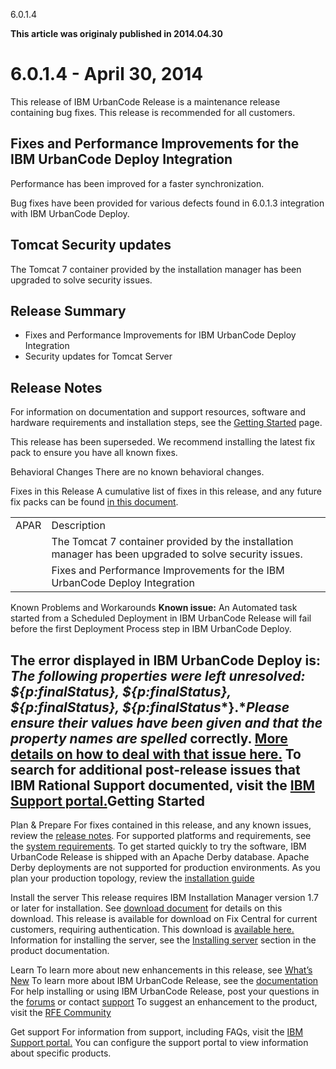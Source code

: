 





6.0.1.4

**This article was originaly published in 2014.04.30**


6.0.1.4 - April 30, 2014
========================




This release of IBM UrbanCode Release is a maintenance release containing bug fixes. This release is recommended for all customers.

Fixes and Performance Improvements for the IBM UrbanCode Deploy Integration
---------------------------------------------------------------------------


Performance has been improved for a faster synchronization.  

Bug fixes have been provided for various defects found in 6.0.1.3 integration with IBM UrbanCode Deploy.




Tomcat Security updates
-----------------------


The Tomcat 7 container provided by the installation manager has been upgraded to solve security issues.


Release Summary
---------------

  
* Fixes and Performance Improvements for IBM UrbanCode Deploy Integration
* Security updates for Tomcat Server

Release Notes
-------------

  


For information on documentation and support resources, software and hardware requirements and installation steps, see the [Getting Started](http://developer.ibm.com/urbancode/products/urbancode-release/whats-new/whats-new-urbancode-release-6-0-1-4/getting-started/) page.

This release has been superseded. We recommend installing the latest fix pack to ensure you have all known fixes.


Behavioral Changes
There are no known behavioral changes.


Fixes in this Release
A cumulative list of fixes in this release, and any future fix packs can be found [in this document](http://www-01.ibm.com/support/docview.wss?uid=swg27039116).


|  |  |
| --- | --- |
| APAR | Description |
|  | The Tomcat 7 container provided by the installation manager has been upgraded to solve security issues. |
|  | Fixes and Performance Improvements for the IBM UrbanCode Deploy Integration |





Known Problems and Workarounds
**Known issue:** An Automated task started from a Scheduled Deployment in IBM UrbanCode Release will fail before the first Deployment Process step in IBM UrbanCode Deploy.

The error displayed in IBM UrbanCode Deploy is:
***The following properties were left unresolved: ${p:finalStatus}, ${p:finalStatus}, ${p:finalStatus}, ${p:finalStatus****}.****Please ensure their values have been given and that the property names are spelled* correctly.** [More details on how to deal with that issue here.](http://developer.ibm.com/urbancode/docs/issue-solved-unresolved-pfinalstatus-starting-automated-task-ibm-urbancode-release/ "Issue solved: “unresolved: ${p:finalStatus}” when starting an Automated Task from IBM UrbanCode Release.") 
To search for additional post-release issues that IBM Rational Support documented, visit the [IBM Support portal.](https://www-947.ibm.com/support/entry/myportal/support?brandind=Rational)Getting Started
---------------

  

Plan & Prepare
For fixes contained in this release, and any known issues, review the [release notes](http://developer.ibm.com/urbancode/products/urbancode-release/whats-new/whats-new-urbancode-release-6-0-1-4/release-notes/). For supported platforms and requirements, see the [system requirements](http://www-01.ibm.com/support/docview.wss?uid=swg27039115). To get started quickly to try the software, IBM UrbanCode Release is shipped with an Apache Derby database. Apache Derby deployments are not supported for production environments. As you plan your production topology, review the [installation guide](http://pic.dhe.ibm.com/infocenter/ucrel/v6r0m1/topic/com.ibm.urelease.doc/topics/install_ch.html)





Install the server
This release requires IBM Installation Manager version 1.7 or later for installation. See [download document](http://www-01.ibm.com/support/docview.wss?uid=swg24035049) for details on this download. This release is available for download on Fix Central for current customers, requiring authentication. This download is [available here.](http://www-933.ibm.com/support/fixcentral/swg/selectFixes?parent=ibm~Rational&product=ibm/Rational/UrbanCode+Release&release=All&platform=All&function=all) Information for installing the server, see the [Installing server](http://pic.dhe.ibm.com/infocenter/ucrel/v6r0m1/topic/com.ibm.urelease.doc/topics/install_ch.html) section in the product documentation.



Learn
To learn more about new enhancements in this release, see [What’s New](../)  To learn more about IBM UrbanCode Release, see the  [documentation](http://pic.dhe.ibm.com/infocenter/ucrel/v6r0m1/topic/com.ibm.urelease.doc/topics/c_node_overview.html) For help installing or using IBM UrbanCode Release, post your questions in the [forums](https://developer.ibm.com/answers?community=urbancode) or contact  [support](http://www-947.ibm.com/support/entry/portal/support?brandind=Rational) To suggest an enhancement to the product, visit the [RFE Community](http://www.ibm.com/developerworks/rfe/execute?use_case=submitRfe)





Get support
For information from support, including FAQs, visit the [IBM Support portal.](http://www-947.ibm.com/support/entry/portal/support?brandind=Rational) You can configure the support portal to view information about specific products.







